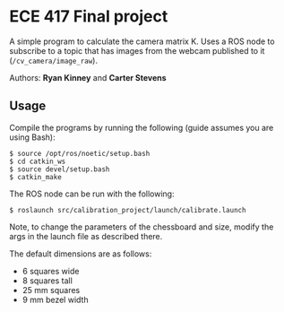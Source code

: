 # ECE 417 Final project
A simple program to calculate the camera matrix K. Uses a ROS node to subscribe to a topic that has images from the webcam published to it (`/cv_camera/image_raw`).

Authors: **Ryan Kinney** and **Carter Stevens**

## Usage
Compile the programs by running the following (guide assumes you are using Bash):
```
$ source /opt/ros/noetic/setup.bash
$ cd catkin_ws
$ source devel/setup.bash
$ catkin_make
```
The ROS node can be run with the following:
```
$ roslaunch src/calibration_project/launch/calibrate.launch
```
Note, to change the parameters of the chessboard and size, modify the args in the launch file as described there.

The default dimensions are as follows:
- 6 squares wide
- 8 squares tall
- 25 mm squares
- 9 mm bezel width
